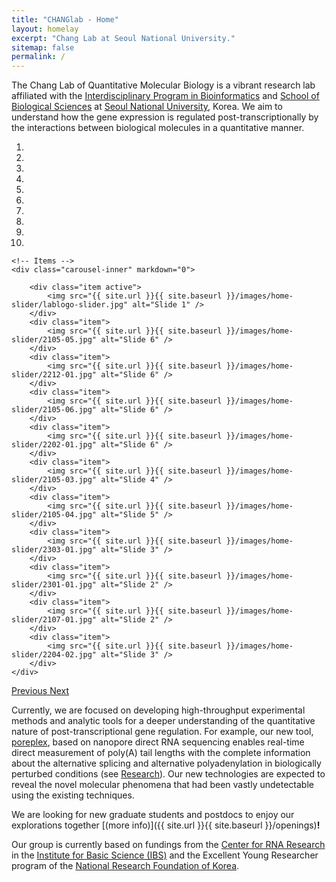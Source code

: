 ```yaml
---
title: "CHANGlab - Home"
layout: homelay
excerpt: "Chang Lab at Seoul National University."
sitemap: false
permalink: /
---
```


The Chang Lab of Quantitative Molecular Biology is a vibrant
research lab affiliated with the [Interdisciplinary Program in
Bioinformatics](http://ipbi.snu.ac.kr) and
[School of Biological Sciences](http://biosci.snu.ac.kr)
at [Seoul National University](http://www.snu.ac.kr), Korea.
We aim to understand how the gene expression is regulated
post-transcriptionally by the interactions between biological molecules
in a quantitative manner.

<div markdown="0" id="carousel" class="carousel slide" data-ride="carousel" data-interval="3000" data-pause="hover" >
    <!-- Menu -->
    <ol class="carousel-indicators">
        <li data-target="#carousel" data-slide-to="0" class="active"></li>
        <li data-target="#carousel" data-slide-to="1"></li>
        <li data-target="#carousel" data-slide-to="2"></li>
        <li data-target="#carousel" data-slide-to="3"></li>
        <li data-target="#carousel" data-slide-to="4"></li>
        <li data-target="#carousel" data-slide-to="5"></li>
        <li data-target="#carousel" data-slide-to="6"></li>
        <li data-target="#carousel" data-slide-to="7"></li>
        <li data-target="#carousel" data-slide-to="8"></li>
        <li data-target="#carousel" data-slide-to="9"></li>
    </ol>

    <!-- Items -->
    <div class="carousel-inner" markdown="0">

        <div class="item active">
            <img src="{{ site.url }}{{ site.baseurl }}/images/home-slider/lablogo-slider.jpg" alt="Slide 1" />
        </div>
        <div class="item">
            <img src="{{ site.url }}{{ site.baseurl }}/images/home-slider/2105-05.jpg" alt="Slide 6" />
        </div>
        <div class="item">
            <img src="{{ site.url }}{{ site.baseurl }}/images/home-slider/2212-01.jpg" alt="Slide 6" />
        </div>
        <div class="item">
            <img src="{{ site.url }}{{ site.baseurl }}/images/home-slider/2105-06.jpg" alt="Slide 6" />
        </div>
        <div class="item">
            <img src="{{ site.url }}{{ site.baseurl }}/images/home-slider/2202-01.jpg" alt="Slide 6" />
        </div>
        <div class="item">
            <img src="{{ site.url }}{{ site.baseurl }}/images/home-slider/2105-03.jpg" alt="Slide 4" />
        </div>
        <div class="item">
            <img src="{{ site.url }}{{ site.baseurl }}/images/home-slider/2105-04.jpg" alt="Slide 5" />
        </div>
        <div class="item">
            <img src="{{ site.url }}{{ site.baseurl }}/images/home-slider/2303-01.jpg" alt="Slide 3" />
        </div>
        <div class="item">
            <img src="{{ site.url }}{{ site.baseurl }}/images/home-slider/2301-01.jpg" alt="Slide 2" />
        </div>
        <div class="item">
            <img src="{{ site.url }}{{ site.baseurl }}/images/home-slider/2107-01.jpg" alt="Slide 2" />
        </div>
        <div class="item">
            <img src="{{ site.url }}{{ site.baseurl }}/images/home-slider/2204-02.jpg" alt="Slide 3" />
        </div>
    </div>
  <a class="left carousel-control" href="#carousel" role="button" data-slide="prev">
    <span class="glyphicon glyphicon-chevron-left" aria-hidden="true"></span>
    <span class="sr-only">Previous</span>
  </a>
  <a class="right carousel-control" href="#carousel" role="button" data-slide="next">
    <span class="glyphicon glyphicon-chevron-right" aria-hidden="true"></span>
    <span class="sr-only">Next</span>
  </a>
</div>

Currently, we are focused on developing high-throughput experimental
methods and analytic tools for a deeper understanding of the quantitative
nature of post-transcriptional gene regulation. For example, our new
tool, [poreplex](https://github.com/hyeshik/poreplex), based on nanopore
direct RNA sequencing enables real-time direct measurement of poly(A)
tail lengths with the complete information about the alternative splicing
and alternative polyadenylation in biologically perturbed conditions
(see [Research](research)). Our new technologies are expected to reveal
the novel molecular phenomena that had been vastly undetectable using
the existing techniques.

We are looking for new graduate students and postdocs to enjoy our explorations together [(more info)]({{ site.url }}{{ site.baseurl }}/openings)**!**

Our group is currently based on fundings from the [Center for RNA Research](https://narrykim.org) in the [Institute for Basic Science (IBS)](http://www.ibs.re.kr) and the Excellent Young Researcher program of the [National Research Foundation of Korea](https://www.nrf.re.kr).
